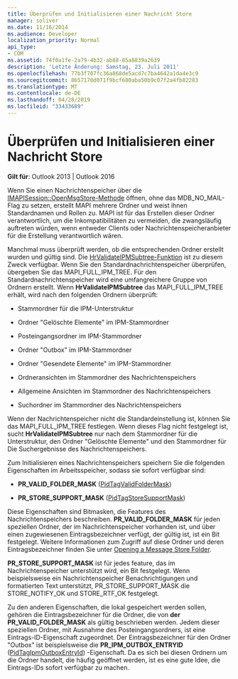 ```yaml
---
title: Überprüfen und Initialisieren einer Nachricht Store
manager: soliver
ms.date: 11/16/2014
ms.audience: Developer
localization_priority: Normal
api_type:
- COM
ms.assetid: 74f0a1fe-2a79-4b32-ab88-85a8839a2639
description: 'Letzte Änderung: Samstag, 23. Juli 2011'
ms.openlocfilehash: 77b3f707fc36a868de5acd7c7ba4642a1da4e3c9
ms.sourcegitcommit: 8657170d071f9bcf680aba50b9c07f2a4fb82283
ms.translationtype: MT
ms.contentlocale: de-DE
ms.lasthandoff: 04/28/2019
ms.locfileid: "33433689"
---
```

# <a name="validating-and-initializing-a-message-store"></a>Überprüfen und Initialisieren einer Nachricht Store

  
  
**Gilt für**: Outlook 2013 | Outlook 2016 
  
Wenn Sie einen Nachrichtenspeicher über die [IMAPISession::OpenMsgStore-Methode](imapisession-openmsgstore.md) öffnen, ohne das MDB_NO_MAIL-Flag zu setzen, erstellt MAPI mehrere Ordner und weist ihnen Standardnamen und Rollen zu. MAPI ist für das Erstellen dieser Ordner verantwortlich, um die Inkompatibilitäten zu vermeiden, die zwangsläufig auftreten würden, wenn entweder Clients oder Nachrichtenspeicheranbieter für die Erstellung verantwortlich wären. 
  
Manchmal muss überprüft werden, ob die entsprechenden Ordner erstellt wurden und gültig sind. Die [HrValidateIPMSubtree-Funktion](hrvalidateipmsubtree.md) ist zu diesem Zweck verfügbar. Wenn Sie den Standardnachrichtenspeicher überprüfen, übergeben Sie das MAPI_FULL_IPM_TREE. Für den Standardnachrichtenspeicher wird eine umfangreichere Gruppe von Ordnern erstellt. Wenn **HrValidateIPMSubtree** das MAPI_FULL_IPM_TREE erhält, wird nach den folgenden Ordnern überprüft: 
  
- Stammordner für die IPM-Unterstruktur
    
- Ordner "Gelöschte Elemente" im IPM-Stammordner
    
- Posteingangsordner im IPM-Stammordner
    
- Ordner "Outbox" im IPM-Stammordner
    
- Ordner "Gesendete Elemente" im IPM-Stammordner
    
- Ordneransichten im Stammordner des Nachrichtenspeichers
    
- Allgemeine Ansichten im Stammordner des Nachrichtenspeichers
    
- Suchordner im Stammordner des Nachrichtenspeichers
    
Wenn der Nachrichtenspeicher nicht die Standardeinstellung ist, können Sie das MAPI_FULL_IPM_TREE festlegen. Wenn dieses Flag nicht festgelegt ist, sucht **HrValidateIPMSubtree** nur nach dem Stammordner für die Unterstruktur, den Ordner "Gelöschte Elemente" und den Stammordner für Die Suchergebnisse des Nachrichtenspeichers. 
  
Zum Initialisieren eines Nachrichtenspeichers speichern Sie die folgenden Eigenschaften im Arbeitsspeicher, sodass sie sofort verfügbar sind:
  
- **PR_VALID_FOLDER_MASK** ([PidTagValidFolderMask](pidtagvalidfoldermask-canonical-property.md))
    
- **PR_STORE_SUPPORT_MASK** ([PidTagStoreSupportMask](pidtagstoresupportmask-canonical-property.md))
    
Diese Eigenschaften sind Bitmasken, die Features des Nachrichtenspeichers beschreiben. **PR_VALID_FOLDER_MASK** für jeden speziellen Ordner, der im Nachrichtenspeicher vorhanden ist, und über einen zugewiesenen Eintragsbezeichner verfügt, der gültig ist, ist ein Bit festgelegt. Weitere Informationen zum Zugriff auf diese Ordner und deren Eintragsbezeichner finden Sie unter [Opening a Message Store Folder](opening-a-message-store-folder.md). 
  
 **PR_STORE_SUPPORT_MASK** ist für jedes feature, das im Nachrichtenspeicher unterstützt wird, ein Bit festgelegt. Wenn beispielsweise ein Nachrichtenspeicher Benachrichtigungen und  formatierten Text unterstützt, PR_STORE_SUPPORT_MASK die STORE_NOTIFY_OK und STORE_RTF_OK festgelegt. 
  
Zu den anderen Eigenschaften, die lokal gespeichert werden sollen, gehören die Eintragsbezeichner für die Ordner, die von **der PR_VALID_FOLDER_MASK** als gültig beschrieben werden. Jedem dieser speziellen Ordner, mit Ausnahme des Posteingangsordners, ist eine Eintrags-ID-Eigenschaft zugeordnet. Der Eintragsbezeichner für den Ordner "Outbox" ist beispielsweise die **PR_IPM_OUTBOX_ENTRYID** ([PidTagIpmOutboxEntryId](pidtagipmoutboxentryid-canonical-property.md)) -Eigenschaft. Da es sich bei diesen Ordnern um die Ordner handelt, die häufig geöffnet werden, ist es eine gute Idee, die Eintrags-IDs sofort verfügbar zu machen.
  


